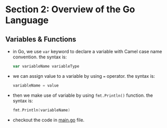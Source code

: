 # Section 2: Overview of the Go Language

## Variables & Functions

- in Go, we use `var` keyword to declare a variable with Camel case name convention. the syntax is:

    ```go
    var variableName variableType
    ```
- we can assign value to a variable by using `=` operator. the syntax is:

    ```go
    variableName = value
    ```

- then we make use of variable by using `fmt.Println()` function. the syntax is:

    ```go
    fmt.Println(variableName)
    ```

- checkout the code in [main.go](main.go) file.
